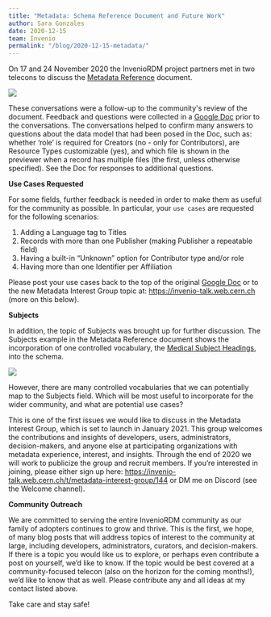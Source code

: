 ```yaml
---
title: "Metadata: Schema Reference Document and Future Work"
author: Sara Gonzales
date: 2020-12-15
team: Invenio
permalink: "/blog/2020-12-15-metadata/"
---
```


On 17 and 24 November 2020 the InvenioRDM project partners met in two telecons to discuss the [Metadata Reference](https://inveniordm.docs.cern.ch/reference/metadata/) document.


![](/assets/images/blog-posts/metadata_reference.png)


These conversations were a follow-up to the community's review of the document. Feedback and questions were collected in a [Google Doc](https://docs.google.com/document/d/1djBrPMaeVH4IlpFADMJSpgd5JJ1xIiPY5GwLs87Wwjw/edit?usp=sharing) prior to the conversations. The conversations helped to confirm many answers to questions about the data model that had been posed in the Doc, such as: whether ‘role’ is required for Creators (no - only for Contributors), are Resource Types customizable (yes), and which file is shown in the previewer when a record has multiple files (the first, unless otherwise specified). See the Doc for responses to additional questions. 

**Use Cases Requested**

For some fields, further feedback is needed in order to make them as useful for the community as possible. In particular, your `use cases` are requested for the following scenarios:

1. Adding a Language tag to Titles
2. Records with more than one Publisher (making Publisher a repeatable field)
3. Having a built-in “Unknown” option for Contributor type and/or role
4. Having more than one Identifier per Affiliation

Please post your use cases back to the top of the original [Google Doc](https://docs.google.com/document/d/1djBrPMaeVH4IlpFADMJSpgd5JJ1xIiPY5GwLs87Wwjw/edit?usp=sharing) or to the new Metadata Interest Group topic at: https://invenio-talk.web.cern.ch (more on this below).

**Subjects**

In addition, the topic of Subjects was brought up for further discussion. The Subjects example in the Metadata Reference document shows the incorporation of one controlled vocabulary, the [Medical Subject Headings](https://www.nlm.nih.gov/mesh/meshhome.html), into the schema.


![](/assets/images/blog-posts/subjects_mesh.png)


However, there are many controlled vocabularies that we can potentially map to the Subjects field. Which will be most useful to incorporate for the wider community, and what are potential use cases? 

This is one of the first issues we would like to discuss in the Metadata Interest Group, which is set to launch in January 2021. This group welcomes the contributions and insights of developers, users, administrators, decision-makers, and anyone else at participating organizations with metadata experience, interest, and insights. Through the end of 2020 we will work to publicize the group and recruit members. If you’re interested in joining, please either sign up here: https://invenio-talk.web.cern.ch/t/metadata-interest-group/144 or DM me on Discord (see the Welcome channel).

**Community Outreach**

We are committed to serving the entire InvenioRDM community as our family of adopters continues to grow and thrive. This is the first, we hope, of many blog posts that will address topics of interest to the community at large, including developers, administrators, curators, and decision-makers. If there is a topic you would like us to explore, or perhaps even contribute a post on yourself, we’d like to know. If the topic would be best covered at a community-focused telecon (also on the horizon for the coming months!), we’d like to know that as well. Please contribute any and all ideas at my contact listed above.

Take care and stay safe!